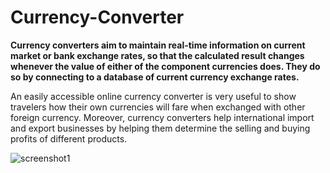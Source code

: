 # Currency-Converter
**Currency converters aim to maintain real-time information on current market or bank exchange rates, so that the calculated result changes whenever the value of either of the component currencies does. They do so by connecting to a database of current currency exchange rates.**

An easily accessible online currency converter is very useful to show travelers how their own currencies will fare when exchanged with other foreign currency. 
Moreover, currency converters help international import and export businesses by helping them determine the selling and buying profits of different products.

![screenshot1](https://user-images.githubusercontent.com/83551511/147876022-37aabfa7-5a7e-4d60-89eb-47408b2edce7.png)
